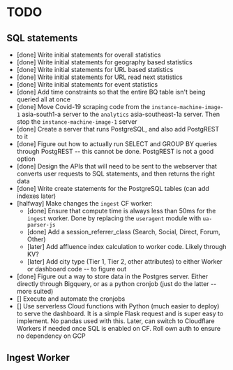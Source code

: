 # TODO
## SQL statements
- [done] Write initial statements for overall statistics
- [done] Write initial statements for geography based statistics
- [done] Write initial statements for URL based statistics
- [done] Write initial statements for URL read next statistics
- [done] Write initial statements for event statistics
- [done] Add time constraints so that the entire BQ table isn't being queried all at once
- [done] Move Covid-19 scraping code from the `instance-machine-image-1` asia-south1-a server to the `analytics` asia-southeast-1a server. Then stop the `instance-machine-image-1` server
- [done] Create a server that runs PostgreSQL, and also add PostgREST to it
- [done] Figure out how to actually run SELECT and GROUP BY queries through PostgREST -- this cannot be done. PostgREST is not a good option
- [done] Design the APIs that will need to be sent to the webserver that converts user requests to SQL statements, and then returns the right data
- [done] Write create statements for the PostgreSQL tables (can add indexes later)
- [halfway] Make changes the `ingest` CF worker:
  - [done] Ensure that compute time is always less than 50ms for the `ingest` worker. Done by replacing the `useragent` module with `ua-parser-js`
  - [done] Add a session_referrer_class (Search, Social, Direct, Forum, Other)
  - [later] Add affluence index calculation to worker code. Likely through KV?
  - [later] Add city type (Tier 1, Tier 2, other attributes) to either Worker or dashboard code -- to figure out
- [done] Figure out a way to store data in the Postgres server. Either directly through Bigquery, or as a python cronjob (just do the latter -- more suited)
- [] Execute and automate the cronjobs
- [] Use serverless Cloud functions with Python (much easier to deploy) to serve the dashboard. It is a simple Flask request and is super easy to implement. No pandas used with this. Later, can switch to Cloudflare Workers if needed once SQL is enabled on CF. Roll own auth to ensure no dependency on GCP

## Ingest Worker
